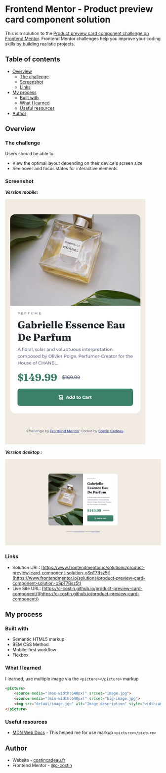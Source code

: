 # Frontend Mentor - Product preview card component solution

This is a solution to the [Product preview card component challenge on Frontend Mentor](https://www.frontendmentor.io/challenges/product-preview-card-component-GO7UmttRfa). Frontend Mentor challenges help you improve your coding skills by building realistic projects. 

## Table of contents

- [Overview](#overview)
  - [The challenge](#the-challenge)
  - [Screenshot](#screenshot)
  - [Links](#links)
- [My process](#my-process)
  - [Built with](#built-with)
  - [What I learned](#what-i-learned)
  - [Useful resources](#useful-resources)
- [Author](#author)

## Overview

### The challenge

Users should be able to:

- View the optimal layout depending on their device's screen size
- See hover and focus states for interactive elements

### Screenshot

**_Version mobile:_**

![](./docs/screenshots/mobile.png)

**_Version desktop :_**

![](./docs/screenshots/desktop.png)

### Links

- Solution URL: [https://www.frontendmentor.io/solutions/product-preview-card-component-solution-oSpT7Bsz5t](https://www.frontendmentor.io/solutions/product-preview-card-component-solution-oSpT7Bsz5t)
- Live Site URL: [https://c-costin.github.io/product-preview-card-component/](https://c-costin.github.io/product-preview-card-component/)

## My process

### Built with

- Semantic HTML5 markup
- BEM CSS Method
- Mobile-first workflow
- Flexbox

### What I learned

I learned, use multiple image via the `<picture></picture>` markup
```html
<picture>
    <source media="(max-width:640px)" srcset="image.jpg">
    <source media="(min-width:640px)" srcset="big-image.jpg">
    <img src="defaut/image.jgp" alt="Image description" style="width:auto">
</picture>
```

### Useful resources

- [MDN Web Docs](https://developer.mozilla.org/en-US/docs/Web/HTML/Element/picture) - This helped me for use markup `<picture></picture>`

## Author

- Website - [costincadeau.fr](https://costincadeau.fr)
- Frontend Mentor - [@c-costin](https://www.frontendmentor.io/profile/c-costin)
